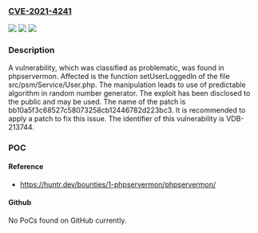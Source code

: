 ### [CVE-2021-4241](https://cve.mitre.org/cgi-bin/cvename.cgi?name=CVE-2021-4241)
![](https://img.shields.io/static/v1?label=Product&message=phpservermon&color=blue)
![](https://img.shields.io/static/v1?label=Version&message=n%2Fa&color=blue)
![](https://img.shields.io/static/v1?label=Vulnerability&message=CWE-331%20Insufficient%20Entropy%20-%3E%20CWE-338%20Cryptographically%20Weak%20PRNG%20-%3E%20CWE-1241%20Use%20of%20Predictable%20Algorithm%20in%20Random%20Number%20Generator&color=brighgreen)

### Description

A vulnerability, which was classified as problematic, was found in phpservermon. Affected is the function setUserLoggedIn of the file src/psm/Service/User.php. The manipulation leads to use of predictable algorithm in random number generator. The exploit has been disclosed to the public and may be used. The name of the patch is bb10a5f3c68527c58073258cb12446782d223bc3. It is recommended to apply a patch to fix this issue. The identifier of this vulnerability is VDB-213744.

### POC

#### Reference
- https://huntr.dev/bounties/1-phpservermon/phpservermon/

#### Github
No PoCs found on GitHub currently.

